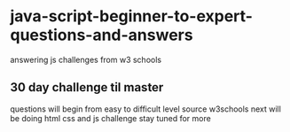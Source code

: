 # java-script-beginner-to-expert-questions-and-answers
answering js challenges from w3 schools
## 30 day challenge til master 
   questions will begin from easy to difficult level
   source w3schools
   next will be doing html css and js challenge 
   stay tuned for more
